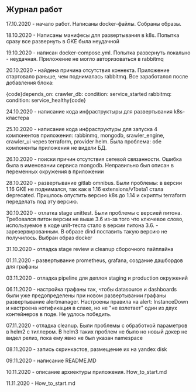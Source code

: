 ## Журнал работ

17.10.2020 - начало работ. Написаны docker-файлы. Собраны образы. 

18.10.2020 - Написаны манифесы для развертывания в k8s. Попытка сразу все развернуть в GKE была неудачной

19.10.2020 - написан docker-compose.yml. Попытка развернуть локально - неудачная. Приложение не могло авторизоваться в rabbitmq

20.10.2020 - найдена причина отсутствия коннекта. Приложение стартовало раньше, чем поднималась rabbitmq.
             Все заработалол после добавления блока:

{code}depends_on:
      crawler_db:
        condition: service_started
      rabbitmq:
        condition: service_healthy{code} 
        
24.10.2020 - написание кода инфраструктыры для развертывания k8s- кластера

25.10.2020 - написание кода инфраструктуры для запуска 4 компонентов приложения: rabbinmq, mongodb, srawler_engine, crawler_ui 
             через terraform, provider helm. Была проблема: обе компоненты приложения не видели БД. 
             
26.10.2020 - поиски причин отсутствия сетевой связанности. Ошибка была в именовании сервиса mongodb. Неправильно был описан в переменных окружения 
             в приложении
             
28.10.2020 - развертывание gitlab omnibus. Были проблемы: в версии 1.16 GKE не поднимался, так как в 1.16 extensions/v1beta1 стала deprecated.
             Пришлось опустить версию k8s до 1.14 и скрипты terraform переделать под эту версию.   
             
30.10.2020 - отлатка stage unittest. Были проблемы с версией питона. Требовался питон версии не выше 3.6 из-за того что ключевое слово, используемое в 
             коде unit-теста стало в версии питона 3.6. - зарезервированным. В образе dind поставить такую версию не получилось. 
             Выбран образ docker
             
31.10.2020 - отладка stage review и cleanup сборочного пайплайна 

01.11.2020 - развертывание prometheus, grafana, создание дашбордов для графаны

03.11.2020 - отладка pipeline для деплоя staging и production окружений

06.11.2020 - настройка графаны так, чтобы datasource и dashboards были уже предопределены при новом развертывании графаны
             развертывание alertmanager. Настроены правила на alert: InstanceDown и настроена нотификация в слаке, но не "не взлетает" 
             один из двух контейнеров в поде. Не удлось победить.
             
07.11.2020 - отладка cleanup. Были проблемы с обработкой параметров в helm2 с тиллером. В helm3 таких проблем не было но новый докер не видел
             релиз, пока ему явно не был указан namespace
             
08.11.2020 - запись скринкастов, размещение их на yandex disk 

09.11.2020 - написание README.MD

10.11.2020 - описание архиектуры приложения. How_to_start.md

11.11.2020 - How_to_start.md 

